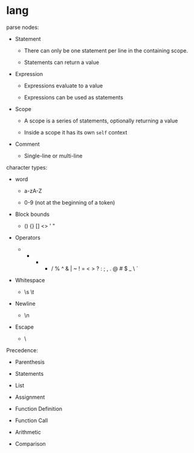 # lang

parse nodes:

- Statement

  - There can only be one statement per line in the containing scope.

  - Statements can return a value

- Expression

  - Expressions evaluate to a value

  - Expressions can be used as statements

- Scope

  - A scope is a series of statements, optionally returning a value

  - Inside a scope it has its own `self` context

- Comment

  - Single-line or multi-line

character types:

- word

  - a-zA-Z

  - 0-9 (not at the beginning of a token)

- Block bounds

  - () {} [] <> ' "

- Operators

  - - - - / % ^ & | ~ ! = < > ? : ; , . @ # $ \_ \ `

- Whitespace

  - \s \t

- Newline

  - \n

- Escape

  - \\

Precedence:

- Parenthesis

- Statements

- List

- Assignment

- Function Definition

- Function Call

- Arithmetic

- Comparison
